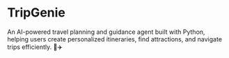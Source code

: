 # TripGenie
An AI-powered travel planning and guidance agent built with Python, helping users create personalized itineraries, find attractions, and navigate trips efficiently. 🚀✈️
